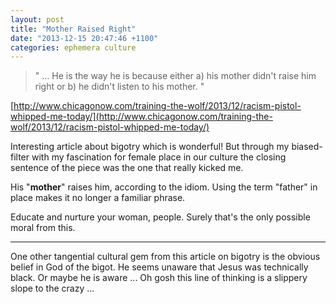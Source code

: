 ```yaml
---
layout: post
title: "Mother Raised Right"
date: "2013-12-15 20:47:46 +1100"
categories: ephemera culture
---
```



>" ... He is the way he is because either a) his mother didn't raise him right or b) he didn't listen to his mother. "

[http://www.chicagonow.com/training-the-wolf/2013/12/racism-pistol-whipped-me-today/](http://www.chicagonow.com/training-the-wolf/2013/12/racism-pistol-whipped-me-today/)

Interesting article about bigotry which is wonderful! But through my biased-filter with my fascination for female place in our culture the closing sentence of the piece was the one that really kicked me.

His "**mother**" raises him, according to the idiom. Using the term "father" in place makes it no longer a familiar phrase.

Educate and nurture your woman, people. Surely that's the only possible moral from this.

---

One other tangential cultural gem from this article on bigotry is the obvious belief in God of the bigot. He seems unaware that Jesus was technically black. Or maybe he is aware ... Oh gosh this line of thinking is a slippery slope to the crazy ...